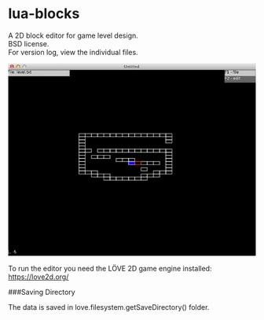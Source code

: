 lua-blocks
==========

A 2D block editor for game level design.  
BSD license.  
For version log, view the individual files.  

![Screenshot](https://github.com/bvssvni/lua-blocks/blob/master/screenshot.png)

To run the editor you need the LÖVE 2D game engine installed:  
https://love2d.org/

###Saving Directory

The data is saved in love.filesystem.getSaveDirectory() folder.

